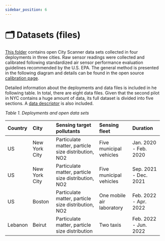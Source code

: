 ```yaml
---
sidebar_position: 6
---
```


# 🗂️ Datasets (files)

[This folder](https://github.com/MIT-Senseable-City-Lab/flatburn-lte/tree/main/documentation/content/_files/datasets) contains open City Scanner data sets collected in four deployments in three cities. Raw sensor readings were collected and calibrated following standardized air sensor performance evaluation guidelines recommended by the U.S. EPA. The general method is presented in the following diagram and details can be found in the open source [calibration page](../deploy/calibration.md).

Detailed information about the deployments and data files is included in he following table. In total, there are eight data files. Given that the second pilot in NYC contains a huge amount of data, its full dataset is divided into five sections. A [data descriptor](https://github.com/MIT-Senseable-City-Lab/OSCS/blob/main/Explore/Datasets/OSCS_OpenDataSupplement.pdf) is also included.

_Table 1. Deployments and open data sets_

| Country | City          | Sensing target pollutants                           | Sensing fleet             | Duration              |
| :------ | :------------ | :-------------------------------------------------- | :------------------------ | :-------------------- |
| US      | New York City | Particulate matter, particle size distribution, NO2 | Five municipal vehicles   | Jan. 2020 - Feb. 2020 |
| US      | New York City | Particulate matter, particle size distribution, NO2 | Five municipal vehicles   | Sep. 2021 - Dec. 2021 |
| US      | Boston        | Particulate matter, particle size distribution, NO2 | One mobile air laboratory | Feb. 2022 - Apr. 2022 |
| Lebanon | Beirut        | Particulate matter, particle size distribution      | Two taxis                 | Feb. 2022 - Jun. 2022 |
